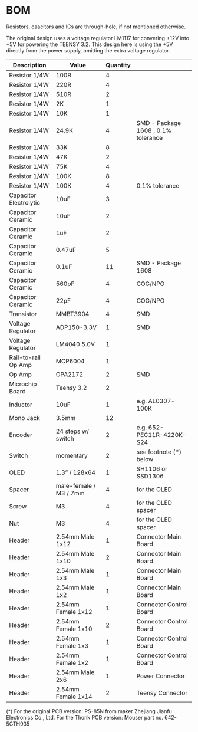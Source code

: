 # BOM
Resistors, caacitors and ICs are through-hole, if not mentioned otherwise.

The original design uses a voltage regulator LM1117 for convering +12V into +5V for powering the TEENSY 3.2.
This design here is using the +5V directly from the power supply, omitting the extra voltage regulator.

| Description | Value | Quantity | |
| --- | --- | --- | --- |
| Resistor 1/4W | 100R | 4 | |
| Resistor 1/4W | 220R | 4 | |
| Resistor 1/4W | 510R | 2 | |
| Resistor 1/4W | 2K | 1 | |
| Resistor 1/4W | 10K | 1 | |
| Resistor 1/4W | 24.9K | 4 | SMD - Package 1608 , 0.1% tolerance |
| Resistor 1/4W | 33K | 8 | |
| Resistor 1/4W | 47K | 2 | |
| Resistor 1/4W | 75K | 4 | |
| Resistor 1/4W | 100K | 8 | |
| Resistor 1/4W | 100K | 4 | 0.1% tolerance |
| Capacitor Electrolytic | 10uF | 3 | |
| Capacitor Ceramic | 10uF | 2 | |
| Capacitor Ceramic | 1uF | 2 | |
| Capacitor Ceramic | 0.47uF | 5 | |
| Capacitor Ceramic | 0.1uF | 11 | SMD - Package 1608 |
| Capacitor Ceramic | 560pF | 4 | COG/NPO |
| Capacitor Ceramic | 22pF | 4 | COG/NPO |
| Transistor | MMBT3904 | 4 | SMD |
| Voltage Regulator | ADP150-3.3V | 1 | SMD |
| Voltage Regulator | LM4040 5.0V | 1 | |
| Rail-to-rail Op Amp | MCP6004 | 1 | |
| Op Amp | OPA2172 | 2 | SMD |
| Microchip Board | Teensy 3.2 | 2 | |
| Inductor | 10uF | 1 | e.g. AL0307-100K |
| Mono Jack | 3.5mm | 12 | |
| Encoder | 24 steps w/ switch | 2 | e.g. 652-PEC11R-4220K-S24 |
| Switch | momentary | 2 | see footnote (*) below |
| OLED | 1.3” / 128x64 | 1 | SH1106 or SSD1306 |
| Spacer | male-female / M3 / 7mm | 4 | for the OLED |
| Screw | M3 | 4 | for the OLED spacer |
| Nut | M3 | 4 | for the OLED spacer |
| Header | 2.54mm Male 1x12 | 1 | Connector Main Board |
| Header | 2.54mm Male 1x10 | 2 | Connector Main Board |
| Header | 2.54mm Male 1x3 | 1 | Connector Main Board |
| Header | 2.54mm Male 1x2 | 1 | Connector Main Board |
| Header | 2.54mm Female 1x12 | 1 | Connector Control Board |
| Header | 2.54mm Female 1x10 | 2 | Connector Control Board |
| Header | 2.54mm Female 1x3 | 1 | Connector Control Board |
| Header | 2.54mm Female 1x2 | 1 | Connector Control Board |
| Header | 2.54mm Male 2x6 | 1 | Power Connector |
| Header | 2.54mm Female 1x14 | 2 | Teensy Connector |

(*) For the original PCB version: PS-85N from maker Zhejiang Jianfu Electronics Co., Ltd. For the Thonk PCB version: Mouser part no. 642-5GTH935
